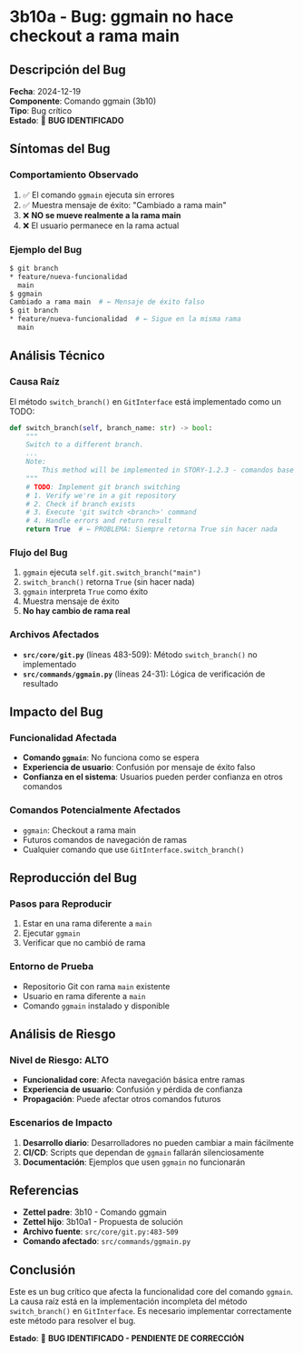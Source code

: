 # 3b10a - Bug: ggmain no hace checkout a rama main

## Descripción del Bug

**Fecha**: 2024-12-19  
**Componente**: Comando ggmain (3b10)  
**Tipo**: Bug crítico  
**Estado**: 🐛 **BUG IDENTIFICADO**

## Síntomas del Bug

### **Comportamiento Observado**
1. ✅ El comando `ggmain` ejecuta sin errores
2. ✅ Muestra mensaje de éxito: "Cambiado a rama main"
3. ❌ **NO se mueve realmente a la rama main**
4. ❌ El usuario permanece en la rama actual

### **Ejemplo del Bug**
```bash
$ git branch
* feature/nueva-funcionalidad
  main
$ ggmain
Cambiado a rama main  # ← Mensaje de éxito falso
$ git branch
* feature/nueva-funcionalidad  # ← Sigue en la misma rama
  main
```

## Análisis Técnico

### **Causa Raíz**
El método `switch_branch()` en `GitInterface` está implementado como un TODO:

```python
def switch_branch(self, branch_name: str) -> bool:
    """
    Switch to a different branch.
    ...
    Note:
        This method will be implemented in STORY-1.2.3 - comandos base
    """
    # TODO: Implement git branch switching
    # 1. Verify we're in a git repository
    # 2. Check if branch exists
    # 3. Execute 'git switch <branch>' command
    # 4. Handle errors and return result
    return True  # ← PROBLEMA: Siempre retorna True sin hacer nada
```

### **Flujo del Bug**
1. `ggmain` ejecuta `self.git.switch_branch("main")`
2. `switch_branch()` retorna `True` (sin hacer nada)
3. `ggmain` interpreta `True` como éxito
4. Muestra mensaje de éxito
5. **No hay cambio de rama real**

### **Archivos Afectados**
- **`src/core/git.py`** (líneas 483-509): Método `switch_branch()` no implementado
- **`src/commands/ggmain.py`** (líneas 24-31): Lógica de verificación de resultado

## Impacto del Bug

### **Funcionalidad Afectada**
- **Comando `ggmain`**: No funciona como se espera
- **Experiencia de usuario**: Confusión por mensaje de éxito falso
- **Confianza en el sistema**: Usuarios pueden perder confianza en otros comandos

### **Comandos Potencialmente Afectados**
- `ggmain`: Checkout a rama main
- Futuros comandos de navegación de ramas
- Cualquier comando que use `GitInterface.switch_branch()`

## Reproducción del Bug

### **Pasos para Reproducir**
1. Estar en una rama diferente a `main`
2. Ejecutar `ggmain`
3. Verificar que no cambió de rama

### **Entorno de Prueba**
- Repositorio Git con rama `main` existente
- Usuario en rama diferente a `main`
- Comando `ggmain` instalado y disponible

## Análisis de Riesgo

### **Nivel de Riesgo**: **ALTO**
- **Funcionalidad core**: Afecta navegación básica entre ramas
- **Experiencia de usuario**: Confusión y pérdida de confianza
- **Propagación**: Puede afectar otros comandos futuros

### **Escenarios de Impacto**
1. **Desarrollo diario**: Desarrolladores no pueden cambiar a main fácilmente
2. **CI/CD**: Scripts que dependan de `ggmain` fallarán silenciosamente
3. **Documentación**: Ejemplos que usen `ggmain` no funcionarán

## Referencias

- **Zettel padre**: 3b10 - Comando ggmain
- **Zettel hijo**: 3b10a1 - Propuesta de solución
- **Archivo fuente**: `src/core/git.py:483-509`
- **Comando afectado**: `src/commands/ggmain.py`

## Conclusión

Este es un bug crítico que afecta la funcionalidad core del comando `ggmain`. La causa raíz está en la implementación incompleta del método `switch_branch()` en `GitInterface`. Es necesario implementar correctamente este método para resolver el bug.

**Estado**: 🐛 **BUG IDENTIFICADO - PENDIENTE DE CORRECCIÓN**
